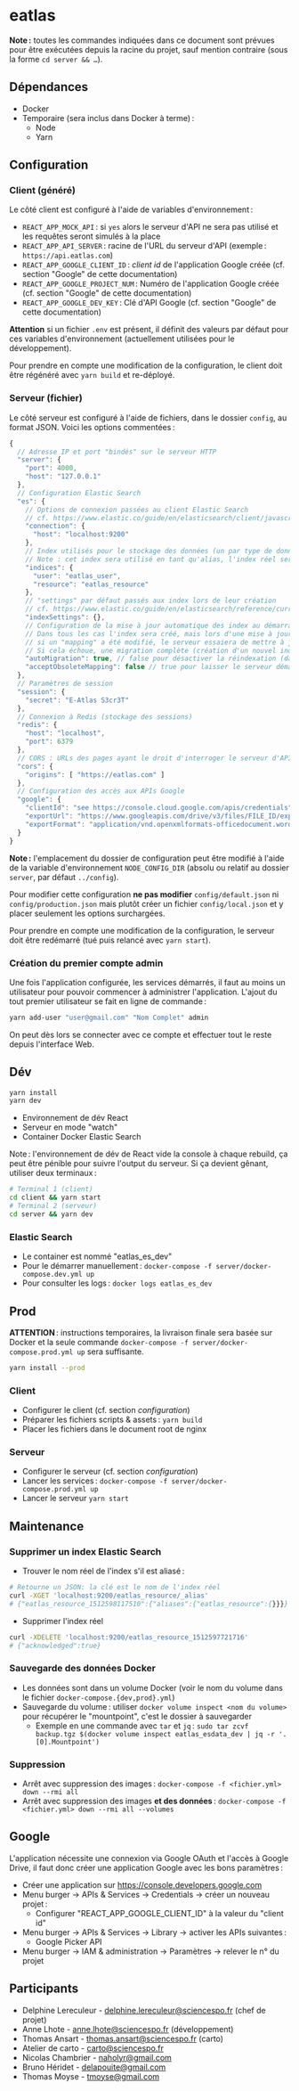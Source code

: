 # eatlas

**Note :** toutes les commandes indiquées dans ce document sont prévues pour être exécutées depuis la racine du projet, sauf mention contraire (sous la forme ``cd server && …``).

## Dépendances

* Docker
* Temporaire (sera inclus dans Docker à terme) :
  * Node
  * Yarn

## Configuration

### Client (généré)

Le côté client est configuré à l'aide de variables d'environnement :

* ``REACT_APP_MOCK_API`` : si ``yes`` alors le serveur d'API ne sera pas utilisé et les requêtes seront simulés à la place
* ``REACT_APP_API_SERVER`` : racine de l'URL du serveur d'API (exemple : ``https://api.eatlas.com``)
* ``REACT_APP_GOOGLE_CLIENT_ID`` : *client id* de l'application Google créée (cf. section "Google" de cette documentation)
* ``REACT_APP_GOOGLE_PROJECT_NUM`` : Numéro de l'application Google créée (cf. section "Google" de cette documentation)
* ``REACT_APP_GOOGLE_DEV_KEY`` : Clé d'API Google (cf. section "Google" de cette documentation)

**Attention** si un fichier ``.env`` est présent, il définit des valeurs par défaut pour ces variables d'environnement (actuellement utilisées pour le développement).

Pour prendre en compte une modification de la configuration, le client doit être régénéré avec ``yarn build`` et re-déployé.

### Serveur (fichier)

Le côté serveur est configuré à l'aide de fichiers, dans le dossier ``config``, au format JSON. Voici les options commentées :

```js
{
  // Adresse IP et port "bindés" sur le serveur HTTP
  "server": {
    "port": 4000,
    "host": "127.0.0.1"
  },
  // Configuration Elastic Search
  "es": {
    // Options de connexion passées au client Elastic Search
    // cf. https://www.elastic.co/guide/en/elasticsearch/client/javascript-api/current/configuration.html#config-options
    "connection": {
      "host": "localhost:9200"
    },
    // Index utilisés pour le stockage des données (un par type de données)
    // Note : cet index sera utilisé en tant qu'alias, l'index réel sera de la forme "<nom>_<timestamp>"
    "indices": {
      "user": "eatlas_user",
      "resource": "eatlas_resource"
    },
    // "settings" par défaut passés aux index lors de leur création
    // cf. https://www.elastic.co/guide/en/elasticsearch/reference/current/indices-create-index.html#create-index-settings
    "indexSettings": {},
    // Configuration de la mise à jour automatique des index au démarrage du serveur
    // Dans tous les cas l'index sera créé, mais lors d'une mise à jour de l'application
    // si un "mapping" a été modifié, le serveur essaiera de mettre à jour l'index (PUT mappings)
    // Si cela échoue, une migration complète (création d'un nouvel index + reindex) peut être lancée
    "autoMigration": true, // false pour désactiver la réindexation (dans ce cas les mises à jour de mappings devront être effectuées manuellement)
    "acceptObsoleteMapping": false // true pour laisser le serveur démarrer même si le mapping a été modifié (risque de dysfonctionnements !)
  },
  // Paramètres de session
  "session": {
    "secret": "E-Atlas S3cr3T"
  },
  // Connexion à Redis (stockage des sessions)
  "redis": {
    "host": "localhost",
    "port": 6379
  },
  // CORS : URLs des pages ayant le droit d'interroger le serveur d'API
  "cors": {
    "origins": [ "https://eatlas.com" ]
  },
  // Configuration des accès aux APIs Google
  "google": {
    "clientId": "see https://console.cloud.google.com/apis/credentials", // Pour valider le token passé après authentification côté client
    "exportUrl": "https://www.googleapis.com/drive/v3/files/FILE_ID/export?mimeType=FORMAT", // Endpoint de l'API Google Drive
    "exportFormat": "application/vnd.openxmlformats-officedocument.wordprocessingml.document" // Format d'export pour les articles
  }
}
```

**Note :** l'emplacement du dossier de configuration peut être modifié à l'aide de la variable d'environnement ``NODE_CONFIG_DIR`` (absolu ou relatif au dossier ``server``, par défaut ``../config``).

Pour modifier cette configuration **ne pas modifier** ``config/default.json`` ni ``config/production.json`` mais plutôt créer un fichier ``config/local.json`` et y placer seulement les options surchargées.

Pour prendre en compte une modification de la configuration, le serveur doit être redémarré (tué puis relancé avec ``yarn start``).

### Création du premier compte admin

Une fois l'application configurée, les services démarrés, il faut au moins un utilisateur pour pouvoir commencer à administrer l'application. L'ajout du tout premier utilisateur se fait en ligne de commande :

```sh
yarn add-user "user@gmail.com" "Nom Complet" admin
```

On peut dès lors se connecter avec ce compte et effectuer tout le reste depuis l'interface Web.

## Dév

```sh
yarn install
yarn dev
```

* Environnement de dév React
* Serveur en mode "watch"
* Container Docker Elastic Search

Note : l'environnement de dév de React vide la console à chaque rebuild, ça peut être pénible pour suivre l'output du serveur. Si ça devient gênant, utiliser deux terminaux :

```sh
# Terminal 1 (client)
cd client && yarn start
# Terminal 2 (serveur)
cd server && yarn dev
```

### Elastic Search

* Le container est nommé "eatlas_es_dev"
* Pour le démarrer manuellement : ``docker-compose -f server/docker-compose.dev.yml up``
* Pour consulter les logs : ``docker logs eatlas_es_dev``

## Prod

**ATTENTION** : instructions temporaires, la livraison finale sera basée sur Docker et la seule commande ``docker-compose -f server/docker-compose.prod.yml up`` sera suffisante.

```sh
yarn install --prod
```

### Client

* Configurer le client (cf. section *configuration*)
* Préparer les fichiers scripts & assets : ``yarn build``
* Placer les fichiers dans le document root de nginx

### Serveur

* Configurer le serveur (cf. section *configuration*)
* Lancer les services : ``docker-compose -f server/docker-compose.prod.yml up``
* Lancer le serveur ``yarn start``

## Maintenance

### Supprimer un index Elastic Search

* Trouver le nom réel de l'index s'il est aliasé :

```sh
# Retourne un JSON: la clé est le nom de l'index réel
curl -XGET 'localhost:9200/eatlas_resource/_alias'
# {"eatlas_resource_1512598117510":{"aliases":{"eatlas_resource":{}}}}
```

* Supprimer l'index réel

```sh
curl -XDELETE 'localhost:9200/eatlas_resource_1512597721716'
# {"acknowledged":true}
```

### Sauvegarde des données Docker

* Les données sont dans un volume Docker (voir le nom du volume dans le fichier ``docker-compose.{dev,prod}.yml``)
* Sauvegarde du volume : utiliser ``docker volume inspect <nom du volume>`` pour récupérer le "mountpoint", c'est le dossier à sauvegarder
  * Exemple en une commande avec `tar` et `jq` : ``sudo tar zcvf backup.tgz $(docker volume inspect eatlas_esdata_dev | jq -r '.[0].Mountpoint')``

### Suppression

* Arrêt avec suppression des images : ``docker-compose -f <fichier.yml> down --rmi all``
* Arrêt avec suppression des images **et des données** : ``docker-compose -f <fichier.yml> down --rmi all --volumes``

## Google

L'application nécessite une connexion via Google OAuth et l'accès à Google Drive, il faut donc créer une application Google avec les bons paramètres :

* Créer une application sur https://console.developers.google.com
* Menu burger → APIs & Services → Credentials → créer un nouveau projet :
  * Configurer "REACT_APP_GOOGLE_CLIENT_ID" à la valeur du "client id"
* Menu burger → APIs & Services → Library → activer les APIs suivantes :
  * Google Picker API
* Menu burger → IAM & administration → Paramètres → relever le n° du projet

## Participants

* Delphine Lereculeur - delphine.lereculeur@sciencespo.fr (chef de projet)
* Anne Lhote - anne.lhote@sciencespo.fr (développement)
* Thomas Ansart - thomas.ansart@sciencespo.fr (carto)
* Atelier de carto - carto@sciencespo.fr
* Nicolas Chambrier - naholyr@gmail.com
* Bruno Héridet - delapouite@gmail.com
* Thomas Moyse - tmoyse@gmail.com
